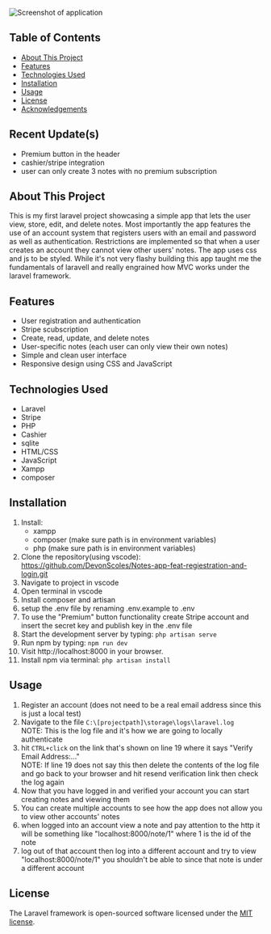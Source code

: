 ![Screenshot of application](https://github.com/DevonScoles/Notes-app-feat-registration-and-login/blob/master/notes_home_snapshot.PNG?raw=true)

## Table of Contents
- [About This Project](#about-this-project)
- [Features](#features)
- [Technologies Used](#technologies-used)
- [Installation](#installation)
- [Usage](#usage)
- [License](#license)
- [Acknowledgements](#acknowledgements)

## Recent Update(s)
- Premium button in the header
- cashier/stripe integration
- user can only create 3 notes with no premium subscription

## About This Project
This is my first laravel project showcasing a simple app that lets the user view, store, edit, and delete notes. Most importantly the app features the use of an account system that registers users with an email and password as well as authentication. Restrictions are implemented so that when a user creates an account they cannot view other users' notes. The app uses css and js to be styled. While it's not very flashy building this app taught me the fundamentals of laravell and really engrained how MVC works under the laravel framework.  

## Features
- User registration and authentication
- Stripe scubscription
- Create, read, update, and delete notes
- User-specific notes (each user can only view their own notes)
- Simple and clean user interface
- Responsive design using CSS and JavaScript

## Technologies Used
- Laravel
- Stripe
- PHP
- Cashier
- sqlite
- HTML/CSS
- JavaScript
- Xampp
- composer

## Installation
1. Install:
    - xampp
    - composer (make sure path is in environment variables)
    - php (make sure path is in environment variables)
2. Clone the repository(using vscode):
   https://github.com/DevonScoles/Notes-app-feat-regiestration-and-login.git
3. Navigate to project in vscode
6. Open terminal in vscode
7. Install composer and artisan
8. setup the .env file by renaming .env.example to .env
9. To use the "Premium" button functionality
    create Stripe account and insert the secret key and publish key in the .env file
11. Start the development server by typing:
    `php artisan serve`
12. Run npm by typing:
    `npm run dev`
13. Visit http://localhost:8000 in your browser.
14. Install npm via terminal:
    `php artisan install`


## Usage
1. Register an account (does not need to be a real email address since this is just a local test)
2. Navigate to the file `C:\[projectpath]\storage\logs\laravel.log`  
NOTE: This is the log file and it's how we are going to locally authenticate
3. hit `CTRL+click` on the link that's shown on line 19 where it says "Verify Email Address:..."  
NOTE: If line 19 does not say this then delete the contents of the log file and go back to your browser and hit resend verification link then check the log again
4. Now that you have logged in and verified your account you can start creating notes and viewing them
5. You can create multiple accounts to see how the app does not allow you to view other accounts' notes
6. when logged into an account view a note and pay attention to the http it will be something like "localhost:8000/note/1" where 1 is the id of the note
7. log out of that account then log into a different account and try to view "localhost:8000/note/1" you shouldn't be able to since that note is under a different account 

## License
The Laravel framework is open-sourced software licensed under the [MIT license](https://opensource.org/licenses/MIT).
